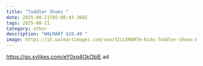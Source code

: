 ```yaml
---
title: "Toddler Shoes "
date: 2025-08-21T05:08:43.304Z
tags: 2025-08-21
Category: other
description: "WALMART $19.49 "
image: https://i5.walmartimages.com/seo/SILLENORTH-Kids-Toddler-Shoes-Boys-Girls-Breathable-Sneakers-Athletic-Running-Shoes-Toddler-Little-Kids-Big-Kids_80a05e54-bda5-41bf-84e2-fa7d8888411f.47d1c2bc5507100f41c5abbb6dabb99c.jpeg?odnHeight=2000&odnWidth=2000&odnBg=FFFFFF
---
```

https://go.sylikes.com/eY0xq4OkOblE ad